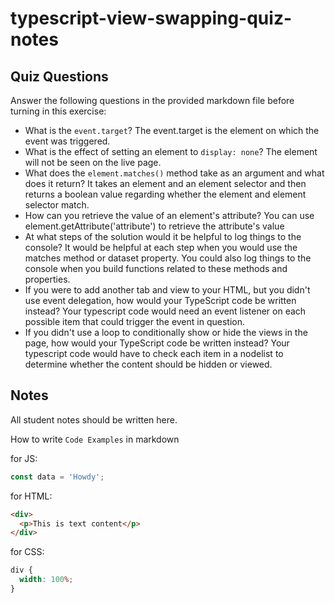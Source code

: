 # typescript-view-swapping-quiz-notes

## Quiz Questions

Answer the following questions in the provided markdown file before turning in this exercise:

- What is the `event.target`?
  The event.target is the element on which the event was triggered.
- What is the effect of setting an element to `display: none`?
  The element will not be seen on the live page.
- What does the `element.matches()` method take as an argument and what does it return?
  It takes an element and an element selector and then returns a boolean value regarding whether the element and element selector match.
- How can you retrieve the value of an element's attribute?
  You can use element.getAttribute('attribute') to retrieve the attribute's value
- At what steps of the solution would it be helpful to log things to the console?
  It would be helpful at each step when you would use the matches method or dataset property. You could also log things to the console when you build functions related to these methods and properties.
- If you were to add another tab and view to your HTML, but you didn't use event delegation, how would your TypeScript code be written instead?
  Your typescript code would need an event listener on each possible item that could trigger the event in question.
- If you didn't use a loop to conditionally show or hide the views in the page, how would your TypeScript code be written instead?
  Your typescript code would have to check each item in a nodelist to determine whether the content should be hidden or viewed.

## Notes

All student notes should be written here.

How to write `Code Examples` in markdown

for JS:

```javascript
const data = 'Howdy';
```

for HTML:

```html
<div>
  <p>This is text content</p>
</div>
```

for CSS:

```css
div {
  width: 100%;
}
```
